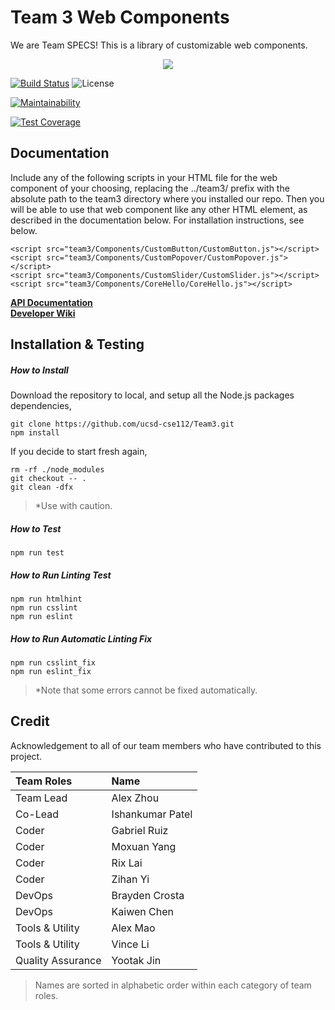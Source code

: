 # Team 3 Web Components

We are Team SPECS! This is a library of customizable web components.

<div style="text-align: center">
<img src="https://raw.githubusercontent.com/ucsd-cse112/team3/master/logo.png?token=AGLD5CNAALYDOZCKXNB7GHK475PVW"/>
</div>

[![Build Status](https://travis-ci.com/ucsd-cse112/team3.svg?token=N7quhPzu2SUwxwSC1Q4R&branch=master)](https://travis-ci.com/ucsd-cse112/team3)
![License](https://img.shields.io/badge/License-MIT-yellow.svg)

[![Maintainability](https://api.codeclimate.com/v1/badges/4283a999f4e2067553a5/maintainability)](https://codeclimate.com/repos/5cc0c5e65014ac306c010505/maintainability)

[![Test Coverage](https://api.codeclimate.com/v1/badges/4283a999f4e2067553a5/test_coverage)](https://codeclimate.com/repos/5cc0c5e65014ac306c010505/test_coverage)

## Documentation

Include any of the following scripts in your HTML file for the web component of your choosing, replacing the ../team3/ prefix with the absolute path to the team3 directory where you installed our repo. Then you will be able to use that web component like any other HTML element, as described in the documentation below. For installation instructions, see below.
```
<script src="team3/Components/CustomButton/CustomButton.js"></script>
<script src="team3/Components/CustomPopover/CustomPopover.js"></script>
<script src="team3/Components/CustomSlider/CustomSlider.js"></script>
<script src="team3/Components/CoreHello/CoreHello.js"></script>
```
[**API Documentation**](https://ucsd-cse112.github.io/team3/) <br/>
[**Developer Wiki**](https://github.com/ucsd-cse112/team3/wiki)

## Installation & Testing

##### How to Install
Download the repository to local, and setup all the Node.js packages dependencies,
```
git clone https://github.com/ucsd-cse112/Team3.git
npm install
```
If you decide to start fresh again,
```
rm -rf ./node_modules
git checkout -- .
git clean -dfx
```
> *Use with caution.

##### How to Test
```
npm run test
```

##### How to Run Linting Test
```
npm run htmlhint
npm run csslint
npm run eslint
```

##### How to Run Automatic Linting Fix
```
npm run csslint_fix
npm run eslint_fix
```
> *Note that some errors cannot be fixed automatically.

## Credit

Acknowledgement to all of our team members who have contributed to this project. 

| Team Roles    | Name              |
|:--------------|:------------------|
| Team Lead     | Alex Zhou         |
| Co-Lead       | Ishankumar Patel  |
| Coder         | Gabriel Ruiz      |
| Coder         | Moxuan Yang       |
| Coder         | Rix Lai           |
| Coder         | Zihan Yi          |
| DevOps        | Brayden Crosta    |
| DevOps        | Kaiwen Chen       |
| Tools & Utility   | Alex Mao      |
| Tools & Utility   | Vince Li      |
| Quality Assurance | Yootak Jin    |
> Names are sorted in alphabetic order within each category of team roles.
